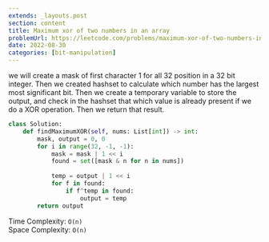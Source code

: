 ```yaml
---
extends: _layouts.post
section: content
title: Maximum xor of two numbers in an array
problemUrl: https://leetcode.com/problems/maximum-xor-of-two-numbers-in-an-array/
date: 2022-08-30
categories: [bit-manipulation]
---
```


we will create a mask of first character 1 for all 32 position in a 32 bit integer. Then we created hashset to calculate which number has the largest most significant bit. Then we create a temporary variable to store the output, and check in the hashset that which value is already present if we do a XOR operation. Then we return that result.

```python
class Solution:
    def findMaximumXOR(self, nums: List[int]) -> int:
        mask, output = 0, 0
        for i in range(32, -1, -1):
            mask = mask | 1 << i
            found = set([mask & n for n in nums])
            
            temp = output | 1 << i
            for f in found:
                if f^temp in found:
                    output = temp
        return output
```

Time Complexity: `O(n)` <br/>
Space Complexity: `O(n)`